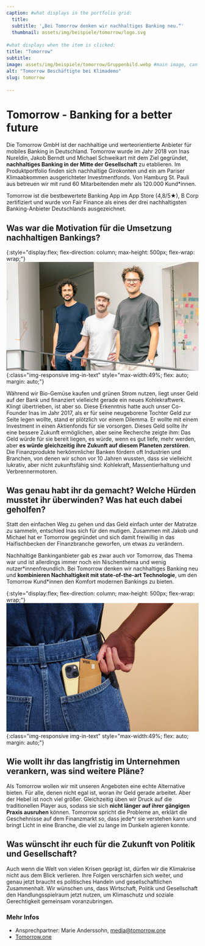 ```yaml
---
caption: #what displays in the portfolio grid:
  title: 
  subtitle: '„Bei Tomorrow denken wir nachhaltiges Banking neu.“'
  thumbnail: assets/img/beispiele/tomorrow/logo.svg

#what displays when the item is clicked:
title: "Tomorrow"
subtitle:
image: assets/img/beispiele/tomorrow/Gruppenbild.webp #main image, can be a link or a file in assets/img/portfolio
alt: "Tomorrow Beschäftigte bei Klimademo"
slug: tomorrow

---
```

# Tomorrow - Banking for a better future

Die Tomorrow GmbH ist der nachhaltige und werteorientierte Anbieter für mobiles Banking in Deutschland. Tomorrow wurde im Jahr 2018 von Inas Nureldin, Jakob Berndt und Michael Schweikart mit dem Ziel gegründet, **nachhaltiges Banking in der Mitte der Gesellschaft** zu etablieren. Im Produktportfolio finden sich nachhaltige Girokonten und ein am Pariser Klimaabkommen ausgerichteter Investmentfonds. Von Hamburg St. Pauli aus betreuen wir mit rund 60 Mitarbeitenden mehr als 120.000 Kund*innen.

Tomorrow ist die bestbewertete Banking App im App Store (4,8/5★), B Corp zertifiziert und wurde von Fair Finance als eines der drei nachhaltigsten Banking-Anbieter Deutschlands ausgezeichnet.

## Was war die Motivation für die Umsetzung nachhaltigen Bankings?

{:style="display:flex; flex-direction: column; max-height: 500px; flex-wrap: wrap;"}
![Tomorrow Gründer](assets/img/beispiele/tomorrow/Founder.webp){:class="img-responsive img-in-text" style="max-width:49%; flex: auto; margin: auto;"}

Während wir Bio-Gemüse kaufen und grünen Strom nutzen, liegt unser Geld auf der Bank und finanziert vielleicht gerade ein neues Kohlekraftwerk. Klingt übertrieben, ist aber so. Diese Erkenntnis hatte auch unser Co-Founder Inas im Jahr 2017, als er für seine neugeborene Tochter Geld zur Seite legen wollte, stand er plötzlich vor einem Dilemma. Er wollte mit einem Investment in einen Aktienfonds für sie vorsorgen. Dieses Geld sollte ihr eine bessere Zukunft ermöglichen, aber seine Recherche zeigte ihm: Das Geld würde für sie bereit liegen, es würde, wenn es gut liefe, mehr werden, aber **es würde gleichzeitig ihre Zukunft auf diesem Planeten zerstören**. Die Finanzprodukte herkömmlicher Banken fördern oft Industrien und Branchen, von denen wir schon vor 10 Jahren wussten, dass sie vielleicht lukrativ, aber nicht zukunftsfähig sind: Kohlekraft, Massentierhaltung und Verbrennermotoren. 

## Was genau habt ihr da gemacht? Welche Hürden musstet ihr überwinden? Was hat euch dabei geholfen?

Statt den einfachen Weg zu gehen und das Geld einfach unter der Matratze zu sammeln, entschied Inas sich für den mutigen. Zusammen mit Jakob und Michael hat er Tomorrow gegründet und sich damit freiwillig in das Haifischbecken der Finanzbranche geworfen, um etwas zu verändern.

Nachhaltige Bankinganbieter gab es zwar auch vor Tomorrow, das Thema war und ist allerdings immer noch ein Nischenthema und wenig nutzer\*innenfreundlich. Bei Tomorrow denken wir nachhaltiges Banking neu und **kombinieren Nachhaltigkeit mit state-of-the-art Technologie**, um den Tomorrow Kund\*innen den Komfort modernen Bankings zu bieten.

{:style="display:flex; flex-direction: column; max-height: 500px; flex-wrap: wrap;"}
![Kreditkarte aus Holz](assets/img/beispiele/tomorrow/Hand_Holz.webp){:class="img-responsive img-in-text" style="max-width:49%; flex: auto; margin: auto;"}

## Wie wollt ihr das langfristig im Unternehmen verankern, was sind weitere Pläne?

Als Tomorrow wollen wir mit unseren Angeboten eine echte Alternative bieten. Für alle, denen nicht egal ist, woran ihr Geld gerade arbeitet. Aber der Hebel ist noch viel größer. Gleichzeitig üben wir Druck auf die traditionellen Player aus, sodass sie sich **nicht länger auf ihrer gängigen Praxis ausruhen** können. Tomorrow spricht die Probleme an, erklärt die Geschehnisse auf dem Finanzmarkt so, dass jede\*r sie verstehen kann und bringt Licht in eine Branche, die viel zu lange im Dunkeln agieren konnte. 
   
## Was wünscht ihr euch für die Zukunft von Politik und Gesellschaft?

Auch wenn die Welt von vielen Krisen geprägt ist, dürfen wir die Klimakrise nicht aus dem Blick verlieren. Ihre Folgen verschärfen sich weiter, und genau jetzt braucht es politisches Handeln und gesellschaftlichen Zusammenhalt. Wir wünschen uns, dass Wirtschaft, Politik und Gesellschaft den Handlungsspielraum jetzt nutzen, um Klimaschutz und soziale Gerechtigkeit gemeinsam voranzubringen.

### Mehr Infos

* Ansprechpartner: Marie Anderssohn, media@tomorrow.one
* [Tomorrow.one](https://www.tomorrow.one/)